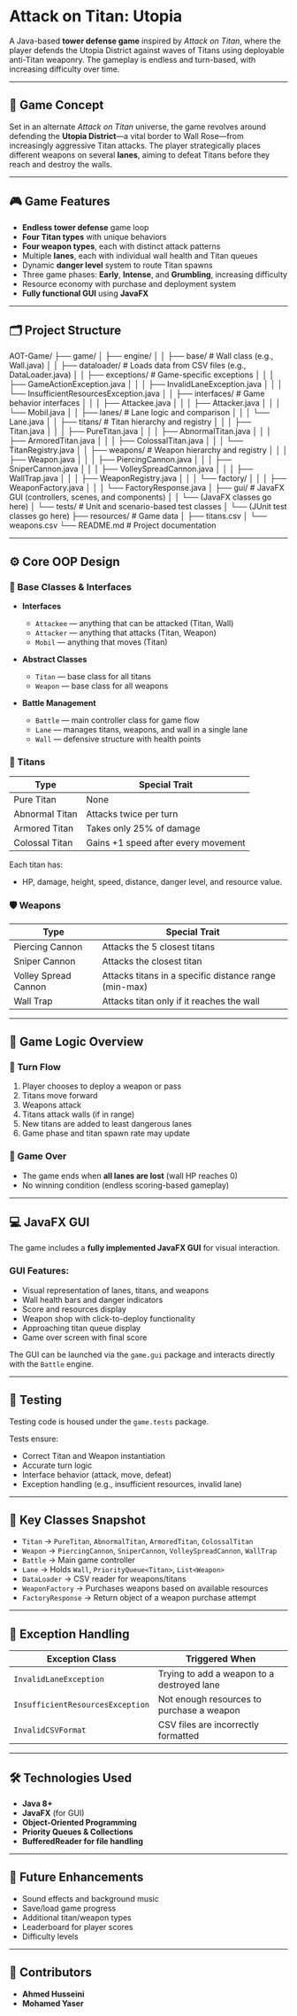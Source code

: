 # Attack on Titan: Utopia

A Java-based **tower defense game** inspired by *Attack on Titan*, where the player defends the Utopia District against waves of Titans using deployable anti-Titan weaponry. The gameplay is endless and turn-based, with increasing difficulty over time.

---

## 📖 Game Concept

Set in an alternate *Attack on Titan* universe, the game revolves around defending the **Utopia District**—a vital border to Wall Rose—from increasingly aggressive Titan attacks. The player strategically places different weapons on several **lanes**, aiming to defeat Titans before they reach and destroy the walls.

---

## 🎮 Game Features

- **Endless tower defense** game loop  
- **Four Titan types** with unique behaviors  
- **Four weapon types**, each with distinct attack patterns  
- Multiple **lanes**, each with individual wall health and Titan queues  
- Dynamic **danger level** system to route Titan spawns  
- Three game phases: **Early**, **Intense**, and **Grumbling**, increasing difficulty  
- Resource economy with purchase and deployment system
- **Fully functional GUI** using **JavaFX**

---

## 🗂️ Project Structure

AOT-Game/
├── game/
│   ├── engine/
│   │   ├── base/                     # Wall class (e.g., Wall.java)
│   │   ├── dataloader/              # Loads data from CSV files (e.g., DataLoader.java)
│   │   ├── exceptions/              # Game-specific exceptions
│   │   │   ├── GameActionException.java
│   │   │   ├── InvalidLaneException.java
│   │   │   └── InsufficientResourcesException.java
│   │   ├── interfaces/              # Game behavior interfaces
│   │   │   ├── Attackee.java
│   │   │   ├── Attacker.java
│   │   │   └── Mobil.java
│   │   ├── lanes/                   # Lane logic and comparison
│   │   │   └── Lane.java
│   │   ├── titans/                  # Titan hierarchy and registry
│   │   │   ├── Titan.java
│   │   │   ├── PureTitan.java
│   │   │   ├── AbnormalTitan.java
│   │   │   ├── ArmoredTitan.java
│   │   │   ├── ColossalTitan.java
│   │   │   └── TitanRegistry.java
│   │   ├── weapons/                 # Weapon hierarchy and registry
│   │   │   ├── Weapon.java
│   │   │   ├── PiercingCannon.java
│   │   │   ├── SniperCannon.java
│   │   │   ├── VolleySpreadCannon.java
│   │   │   ├── WallTrap.java
│   │   │   ├── WeaponRegistry.java
│   │   │   └── factory/
│   │   │       ├── WeaponFactory.java
│   │   │       └── FactoryResponse.java
│   ├── gui/                         # JavaFX GUI (controllers, scenes, and components)
│   │   └── (JavaFX classes go here)
│   └── tests/                       # Unit and scenario-based test classes
│       └── (JUnit test classes go here)
├── resources/                       # Game data
│   ├── titans.csv
│   └── weapons.csv
└── README.md                        # Project documentation

---

## ⚙️ Core OOP Design

### 🧱 Base Classes & Interfaces

- **Interfaces**
  - `Attackee` — anything that can be attacked (Titan, Wall)
  - `Attacker` — anything that attacks (Titan, Weapon)
  - `Mobil` — anything that moves (Titan)

- **Abstract Classes**
  - `Titan` — base class for all titans
  - `Weapon` — base class for all weapons

- **Battle Management**
  - `Battle` — main controller class for game flow
  - `Lane` — manages titans, weapons, and wall in a single lane
  - `Wall` — defensive structure with health points

### 👹 Titans

| Type            | Special Trait                                |
|-----------------|-----------------------------------------------|
| Pure Titan      | None                                          |
| Abnormal Titan  | Attacks twice per turn                        |
| Armored Titan   | Takes only 25% of damage                      |
| Colossal Titan  | Gains +1 speed after every movement           |

Each titan has:
- HP, damage, height, speed, distance, danger level, and resource value.

### 🛡️ Weapons

| Type                | Special Trait                                                |
|---------------------|--------------------------------------------------------------|
| Piercing Cannon     | Attacks the 5 closest titans                                 |
| Sniper Cannon       | Attacks the closest titan                                    |
| Volley Spread Cannon| Attacks titans in a specific distance range (min-max)        |
| Wall Trap           | Attacks titan only if it reaches the wall                    |

---

## 🧠 Game Logic Overview

### 🔁 Turn Flow
1. Player chooses to deploy a weapon or pass
2. Titans move forward
3. Weapons attack
4. Titans attack walls (if in range)
5. New titans are added to least dangerous lanes
6. Game phase and titan spawn rate may update

### 🛑 Game Over
- The game ends when **all lanes are lost** (wall HP reaches 0)
- No winning condition (endless scoring-based gameplay)

---

## 💻 JavaFX GUI

The game includes a **fully implemented JavaFX GUI** for visual interaction.

### GUI Features:
- Visual representation of lanes, titans, and weapons
- Wall health bars and danger indicators
- Score and resources display
- Weapon shop with click-to-deploy functionality
- Approaching titan queue display
- Game over screen with final score

The GUI can be launched via the `game.gui` package and interacts directly with the `Battle` engine.

---

## 🧪 Testing

Testing code is housed under the `game.tests` package.

Tests ensure:
- Correct Titan and Weapon instantiation
- Accurate turn logic
- Interface behavior (attack, move, defeat)
- Exception handling (e.g., insufficient resources, invalid lane)

---

## 🧱 Key Classes Snapshot

- `Titan` → `PureTitan`, `AbnormalTitan`, `ArmoredTitan`, `ColossalTitan`
- `Weapon` → `PiercingCannon`, `SniperCannon`, `VolleySpreadCannon`, `WallTrap`
- `Battle` → Main game controller
- `Lane` → Holds `Wall`, `PriorityQueue<Titan>`, `List<Weapon>`
- `DataLoader` → CSV reader for weapons/titans
- `WeaponFactory` → Purchases weapons based on available resources
- `FactoryResponse` → Return object of a weapon purchase attempt

---

## 🚨 Exception Handling

| Exception Class                  | Triggered When                                        |
|----------------------------------|--------------------------------------------------------|
| `InvalidLaneException`          | Trying to add a weapon to a destroyed lane             |
| `InsufficientResourcesException`| Not enough resources to purchase a weapon              |
| `InvalidCSVFormat`              | CSV files are incorrectly formatted                    |

---

## 🛠️ Technologies Used

- **Java 8+**
- **JavaFX** (for GUI)
- **Object-Oriented Programming**
- **Priority Queues & Collections**
- **BufferedReader for file handling**

---

## 📌 Future Enhancements

- Sound effects and background music
- Save/load game progress
- Additional titan/weapon types
- Leaderboard for player scores
- Difficulty levels

---

## 👥 Contributors

- **Ahmed Husseini**
- **Mohamed Yaser**
